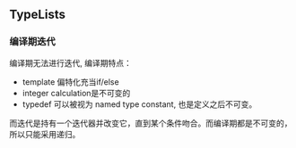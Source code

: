 ## TypeLists

### 编译期迭代
编译期无法进行迭代, 编译期特点：
- template 偏特化充当if/else
- integer calculation是不可变的
- typedef 可以被视为 named type constant, 也是定义之后不可变。

而迭代是持有一个迭代器并改变它，直到某个条件吻合。而编译期都是不可变的，所以只能采用递归。

